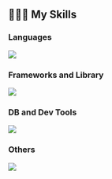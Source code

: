 ## 🧑🏻‍💻 My Skills

### Languages
<img src="https://skillicons.dev/icons?i=bash,html,css,js,typescript,go,c,cpp,py"/>

### Frameworks and Library
<img src="https://skillicons.dev/icons?i=react,next,tailwind,emotion,vite,jest"/>

### DB and Dev Tools
<img src="https://skillicons.dev/icons?i=mysql,git,gitlab,github,githubactions,aws,docker"/>

### Others
<img src="https://skillicons.dev/icons?i=figma,ai,ps,pr,nodejs,linux,matlab,npm,notion,postman,powershell,r,stackoverflow,scala,unity,unreal,vim"/>
